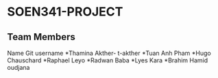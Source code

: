 # SOEN341-PROJECT

## Team Members
Name              Git username
*Thamina Akther- t-akther
*Tuan Anh Pham 
*Hugo Chauschard
*Raphael Leyo
*Radwan Baba
*Lyes Kara
*Brahim Hamid oudjana
